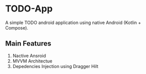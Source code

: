 # TODO-App

A simple TODO android application using native Android (Kotlin + Compose).

## Main Features
  1. Nactive Ansroid
  2. MVVM Architectue
  3. Depedencies Injection using Dragger Hilt
